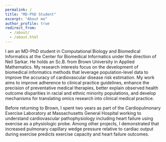 ```yaml
---
permalink: /
title: "MD-PhD Student"
excerpt: "About me"
author_profile: true
redirect_from: 
  - /about/
  - /about.html
---
```


I am an MD-PhD student in Computational Biology and Biomedical Informatics at the Center for Biomedical Informatics under the direction of Neil Sarkar. He holds an Sc.B. from Brown University in Applied Mathematics. My research interests focus on the development of biomedical informatics methods that leverage population-level data to improve the accuracy of cardiovascular disease risk estimation. My work aims to improve adherence to clinical practice guidelines, enhance the precision of preventative medical therapies, better explain observed health outcome disparities in racial and ethnic minority populations, and develop mechanisms for translating omics research into clinical medical practice.

Before returning to Brown, I spent two years as part of the Cardiopulmonary Exercise Laboratory at Massachusetts General Hospital working to understand cardiovascular pathophysiology including heart failure using exercise as a physiologic probe. Among other projects, I demonstrated that increased pulmonary capillary wedge pressure relative to cardiac output during exercise predicts exercise capacity and heart failure outcomes. 